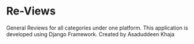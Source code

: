 # Re-Views
General Reviews for all categories  under one platform.
This application is developed using Django Framework.
Created by Asaduddeen Khaja
